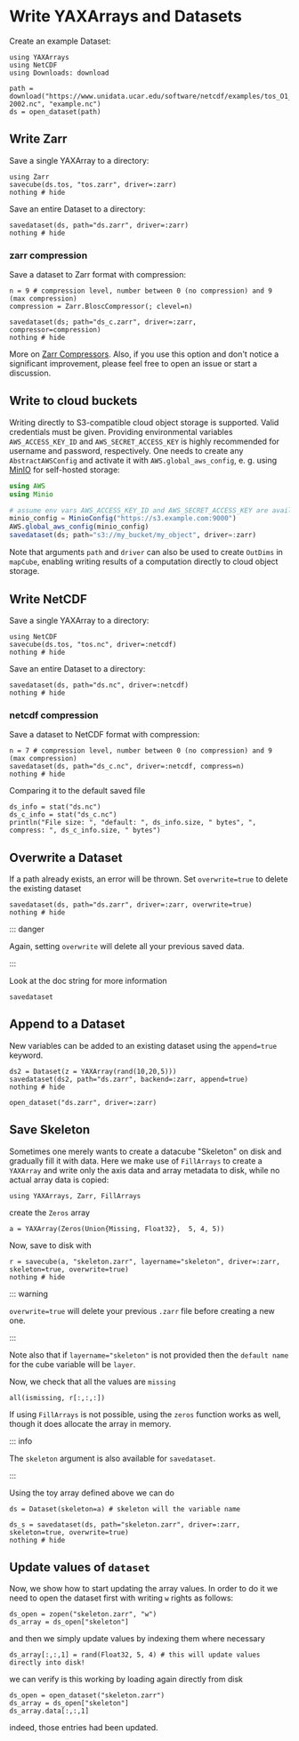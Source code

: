 # Write YAXArrays and Datasets

Create an example Dataset:

````@example write
using YAXArrays
using NetCDF
using Downloads: download

path = download("https://www.unidata.ucar.edu/software/netcdf/examples/tos_O1_2001-2002.nc", "example.nc")
ds = open_dataset(path)
````

## Write Zarr

Save a single YAXArray to a directory:

````@example write
using Zarr
savecube(ds.tos, "tos.zarr", driver=:zarr)
nothing # hide
````

Save an entire Dataset to a directory:

````@example write
savedataset(ds, path="ds.zarr", driver=:zarr)
nothing # hide
````
### zarr compression
Save a dataset to Zarr format with compression:

````@example write
n = 9 # compression level, number between 0 (no compression) and 9 (max compression)
compression = Zarr.BloscCompressor(; clevel=n)

savedataset(ds; path="ds_c.zarr", driver=:zarr, compressor=compression)
nothing # hide
````

More on [Zarr Compressors](https://juliaio.github.io/Zarr.jl/latest/reference/#Compressors). Also, if you use this option and don't notice a significant improvement, please feel free to open an issue or start a discussion. 

## Write to cloud buckets

Writing directly to S3-compatible cloud object storage is supported.
Valid credentials must be given.
Providing environmental variables `AWS_ACCESS_KEY_ID` and `AWS_SECRET_ACCESS_KEY` is highly recommended for username and password, respectively.
One needs to create any `AbstractAWSConfig` and activate it with `AWS.global_aws_config`, e. g. using [MinIO](https://expandingman.gitlab.io/Minio.jl/) for self-hosted storage:

```julia
using AWS
using Minio

# assume env vars AWS_ACCESS_KEY_ID and AWS_SECRET_ACCESS_KEY are available
minio_config = MinioConfig("https://s3.example.com:9000")
AWS.global_aws_config(minio_config)
savedataset(ds; path="s3://my_bucket/my_object", driver=:zarr)
```

Note that arguments `path` and `driver` can also be used to create `OutDims` in `mapCube`, enabling writing results of a computation directly to cloud object storage.

## Write NetCDF

Save a single YAXArray to a directory:

````@example write
using NetCDF
savecube(ds.tos, "tos.nc", driver=:netcdf)
nothing # hide
````

Save an entire Dataset to a directory:

````@example write
savedataset(ds, path="ds.nc", driver=:netcdf)
nothing # hide
````

### netcdf compression
Save a dataset to NetCDF format with compression:

````@example write
n = 7 # compression level, number between 0 (no compression) and 9 (max compression)
savedataset(ds, path="ds_c.nc", driver=:netcdf, compress=n)
nothing # hide
````

Comparing it to the default saved file

````@example write
ds_info = stat("ds.nc")
ds_c_info = stat("ds_c.nc")
println("File size: ", "default: ", ds_info.size, " bytes", ", compress: ", ds_c_info.size, " bytes")
````

## Overwrite a Dataset    
If a path already exists, an error will be thrown. Set `overwrite=true` to delete the existing dataset

````@example write
savedataset(ds, path="ds.zarr", driver=:zarr, overwrite=true)
nothing # hide
````

::: danger

Again, setting `overwrite` will delete all your previous saved data.

:::

Look at the doc string for more information

````@docs
savedataset
````

## Append to a Dataset

New variables can be added to an existing dataset using the `append=true` keyword. 

````@example write
ds2 = Dataset(z = YAXArray(rand(10,20,5)))
savedataset(ds2, path="ds.zarr", backend=:zarr, append=true)
nothing # hide
````

````@ansi write
open_dataset("ds.zarr", driver=:zarr)
````

## Save Skeleton
Sometimes one merely wants to create a datacube  "Skeleton" on disk and gradually fill it with data. Here we make use of `FillArrays` to create a `YAXArray` and write only the axis data and array metadata to disk, while no actual array data is copied:

````@example write
using YAXArrays, Zarr, FillArrays
````

create the `Zeros` array

````@ansi write
a = YAXArray(Zeros(Union{Missing, Float32},  5, 4, 5))
````

Now, save to disk with

````@example write
r = savecube(a, "skeleton.zarr", layername="skeleton", driver=:zarr, skeleton=true, overwrite=true)
nothing # hide
````

::: warning

`overwrite=true` will delete your previous `.zarr` file before creating a new one.

:::

Note also that if `layername="skeleton"` is not provided then the `default name` for the cube variable will be `layer`.

Now, we check that all the values are `missing`

````@example write
all(ismissing, r[:,:,:])
````

If using `FillArrays` is not possible, using the `zeros` function works as well, though it does allocate the array in memory.

::: info

The `skeleton` argument is also available for `savedataset`. 

:::

Using the toy array defined above we can do 

````@example write
ds = Dataset(skeleton=a) # skeleton will the variable name
````

````@example write
ds_s = savedataset(ds, path="skeleton.zarr", driver=:zarr, skeleton=true, overwrite=true)
nothing # hide
````

## Update values of `dataset`

Now, we show how to start updating the array values. In order to do it we need to open the dataset first with writing `w` rights as follows:

````@example write
ds_open = zopen("skeleton.zarr", "w")
ds_array = ds_open["skeleton"]
````

and then we simply update values by indexing them where necessary

````@example write
ds_array[:,:,1] = rand(Float32, 5, 4) # this will update values directly into disk!
````

we can verify is this working by loading again directly from disk

````@example write
ds_open = open_dataset("skeleton.zarr")
ds_array = ds_open["skeleton"]
ds_array.data[:,:,1]
````

indeed, those entries had been updated.

